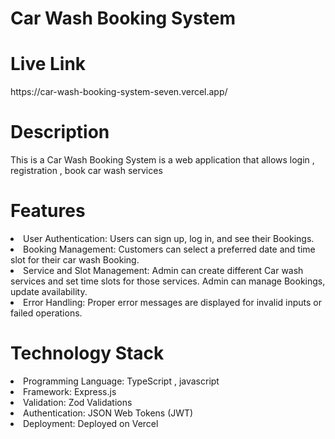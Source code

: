 # Car Wash Booking System
# Live Link
<p>https://car-wash-booking-system-seven.vercel.app/</p>

# Description
<p>This is a Car Wash Booking System is a web application that allows login , registration , book car wash services</p>

# Features
 <li>User Authentication: Users can sign up, log in, and see their Bookings.</li>
 <li>Booking Management: Customers can select a preferred date and time slot for their car wash Booking.</li>
 <li>Service and Slot Management: Admin can create different Car wash services and set time slots for those services. Admin can manage Bookings, update availability.</li>
 <li>Error Handling: Proper error messages are displayed for invalid inputs or failed operations.</li>
 
 # Technology Stack
 <li>Programming Language: TypeScript , javascript</li>
 <li>Framework: Express.js</li>
 <li>Validation: Zod Validations</li>
 <li>Authentication: JSON Web Tokens (JWT)</li>
 <li>Deployment: Deployed on Vercel</li>
 
 